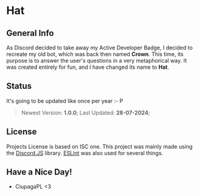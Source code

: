 # Hat

## General Info
As Discord decided to take away my Active Developer Badge, I decided to recreate my old bot, which was back then named **Crown**.
This time, its purpose is to answer the user's questions in a very metaphorical way.
It was created entirely for fun, and I have changed its name to **Hat**.

## Status
It's going to be updated like once per year :- P
> Newest Version: **1.0.0**; Last Updated: **28-07-2024**;

## License
Projects License is based on ISC one. This project was mainly made using the [Discord.JS](https://discord.js.org/) library. [ESLint](https://npmjs.com/package/eslint) was also used for several things.

## Have a Nice Day!
- CiupagaPL <3
